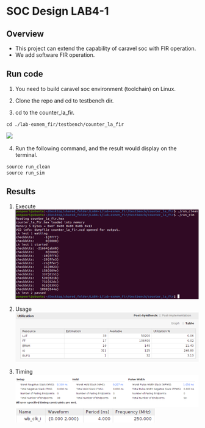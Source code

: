 # SOC Design LAB4-1

## Overview
- This project can extend the capability of caravel soc with FIR operation.
- We add software FIR operation.

## Run code 
1. You need to build caravel soc environment (toolchain) on Linux.

2. Clone the repo and cd to testbench dir.

3. cd to the counter_la_fir.
```
cd ./lab-exmem_fir/testbench/counter_la_fir
```
![](image/tree.png) 

4. Run the following command, and the result would display on the terminal.
```
source run_clean
source run_sim
```

## Results
1. Execute
![](image/execute.png)

2. Usage
![](image/usage.png)

2. Timing
![](image/timing.png)
![](image/timing2.png)
